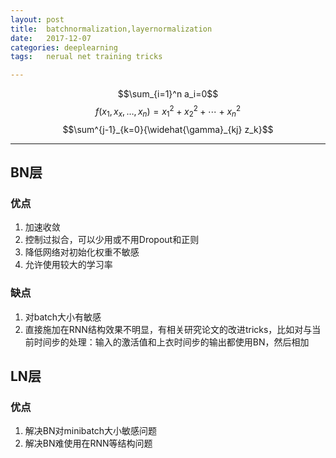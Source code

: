 ```yaml
---
layout:	post
title:	batchnormalization,layernormalization
date:	2017-12-07
categories:	deeplearning
tags:	nerual net training tricks

---
```

$$\sum_{i=1}^n a_i=0$$
$$f(x_1,x_x,\ldots,x_n) = x_1^2 + x_2^2 + \cdots + x_n^2 $$
$$\sum^{j-1}_{k=0}{\widehat{\gamma}_{kj} z_k}$$

---
## BN层
### 优点
1. 加速收敛 
2. 控制过拟合，可以少用或不用Dropout和正则 
3. 降低网络对初始化权重不敏感
4. 允许使用较大的学习率
### 缺点
1. 对batch大小有敏感
2. 直接施加在RNN结构效果不明显，有相关研究论文的改进tricks，比如对与当前时间步的处理：输入的激活值和上衣时间步的输出都使用BN，然后相加

## LN层
### 优点
1. 解决BN对minibatch大小敏感问题
1. 解决BN难使用在RNN等结构问题